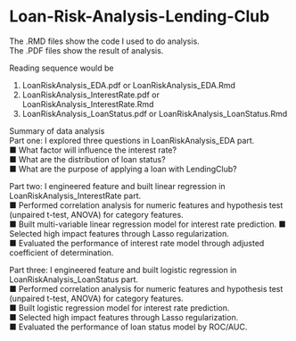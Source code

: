 # Loan-Risk-Analysis-Lending-Club

The .RMD files show the code I used to do analysis.      
The .PDF files show the result of analysis.     

Reading sequence would be    
1. LoanRiskAnalysis_EDA.pdf or LoanRiskAnalysis_EDA.Rmd    
2. LoanRiskAnalysis_InterestRate.pdf or LoanRiskAnalysis_InterestRate.Rmd    
3. LoanRiskAnalysis_LoanStatus.pdf or LoanRiskAnalysis_LoanStatus.Rmd     

Summary of data analysis    
Part one: I explored three questions in LoanRiskAnalysis_EDA part.    
■ What factor will influence the interest rate?   
■ What are the distribution of loan status?    
■ What are the purpose of applying a loan with LendingClub?    

Part two: I engineered feature and built linear regression in LoanRiskAnalysis_InterestRate part.     
■ Performed correlation analysis for numeric features and hypothesis test (unpaired t-test, ANOVA) for category features.     
■ Built multi-variable linear regression model for interest rate prediction.
■ Selected high impact features through Lasso regularization.     
■ Evaluated the performance of interest rate model through adjusted coefficient of determination.     

Part three: I engineered feature and built logistic regression in LoanRiskAnalysis_LoanStatus part.    
■ Performed correlation analysis for numeric features and hypothesis test (unpaired t-test, ANOVA) for category features.     
■ Built logistic regression model for interest rate prediction.    
■ Selected high impact features through Lasso regularization.     
■ Evaluated the performance of loan status model by ROC/AUC.     
